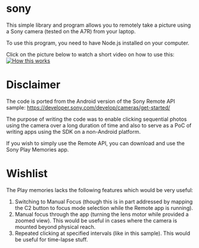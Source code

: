 sony
====

This simple library and program allows you to remotely take a picture using a Sony camera (tested on the A7R) from your laptop.

To use this program, you need to have Node.js installed on your computer.

Click on the picture below to watch a short video on how to use this:
[![How this works](http://img.youtube.com/vi/HKjiKA-p6a0/0.jpg)](http://www.youtube.com/watch?v=HKjiKA-p6a0)

Disclaimer
==========

The code is ported from the Android version of the Sony Remote API sample:
https://developer.sony.com/develop/cameras/get-started/

The purpose of writing the code was to enable clicking sequential photos using the camera over a long duration of time and also to serve as a PoC of writing apps using the SDK on a non-Android platform.

If you wish to simply use the Remote API, you can download and use the Sony Play Memories app.

Wishlist
========
The Play memories lacks the following features which would be very useful:

1. Switching to Manual Focus (though this is in part addressed by mapping the C2 button to focus mode selection while the Remote app is running).
2. Manual focus through the app (turning the lens motor while provided a zoomed view). This would be useful in cases where the camera is mounted beyond physical reach.
3. Repeated clicking at specified intervals (like in this sample). This would be useful for time-lapse stuff.